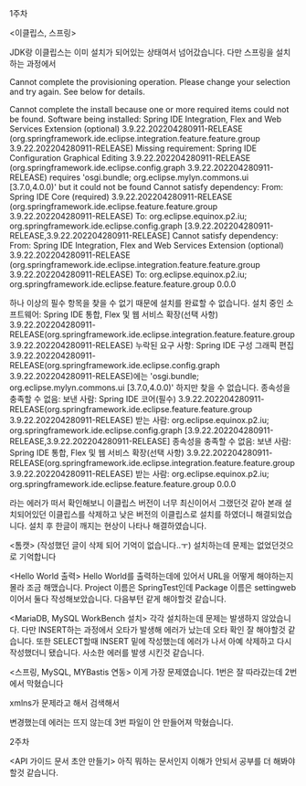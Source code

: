 1주차

<이클립스, 스프링>

JDK랑 이클립스는 이미 설치가 되어있는 상태여서 넘어갔습니다.
다만 스프링을 설치하는 과정에서

Cannot complete the provisioning operation.  Please change your selection and try again. See below for details.

Cannot complete the install because one or more required items could not be found.
  Software being installed: Spring IDE Integration, Flex and Web Services Extension (optional) 3.9.22.202204280911-RELEASE (org.springframework.ide.eclipse.integration.feature.feature.group 3.9.22.202204280911-RELEASE)
  Missing requirement: Spring IDE Configuration Graphical Editing 3.9.22.202204280911-RELEASE (org.springframework.ide.eclipse.config.graph 3.9.22.202204280911-RELEASE) requires 'osgi.bundle; org.eclipse.mylyn.commons.ui [3.7.0,4.0.0)' but it could not be found
  Cannot satisfy dependency:
    From: Spring IDE Core (required) 3.9.22.202204280911-RELEASE (org.springframework.ide.eclipse.feature.feature.group 3.9.22.202204280911-RELEASE)
    To: org.eclipse.equinox.p2.iu; org.springframework.ide.eclipse.config.graph [3.9.22.202204280911-RELEASE,3.9.22.202204280911-RELEASE]
  Cannot satisfy dependency:
    From: Spring IDE Integration, Flex and Web Services Extension (optional) 3.9.22.202204280911-RELEASE (org.springframework.ide.eclipse.integration.feature.feature.group 3.9.22.202204280911-RELEASE)
    To: org.eclipse.equinox.p2.iu; org.springframework.ide.eclipse.feature.feature.group 0.0.0
    
하나 이상의 필수 항목을 찾을 수 없기 때문에 설치를 완료할 수 없습니다.
  설치 중인 소프트웨어: Spring IDE 통합, Flex 및 웹 서비스 확장(선택 사항) 3.9.22.202204280911-RELEASE(org.springframework.ide.eclipse.integration.feature.feature.group 3.9.22.202204280911-RELEASE)
  누락된 요구 사항: Spring IDE 구성 그래픽 편집 3.9.22.202204280911-RELEASE(org.springframework.ide.eclipse.config.graph 3.9.22.202204280911-RELEASE)에는 'osgi.bundle; org.eclipse.mylyn.commons.ui [3.7.0,4.0.0)' 하지만 찾을 수 없습니다.
  종속성을 충족할 수 없음:
    보낸 사람: Spring IDE 코어(필수) 3.9.22.202204280911-RELEASE(org.springframework.ide.eclipse.feature.feature.group 3.9.22.202204280911-RELEASE)
    받는 사람: org.eclipse.equinox.p2.iu; org.springframework.ide.eclipse.config.graph [3.9.22.202204280911-RELEASE,3.9.22.202204280911-RELEASE]
  종속성을 충족할 수 없음:
    보낸 사람: Spring IDE 통합, Flex 및 웹 서비스 확장(선택 사항) 3.9.22.202204280911-RELEASE(org.springframework.ide.eclipse.integration.feature.feature.group 3.9.22.202204280911-RELEASE)
    받는 사람: org.eclipse.equinox.p2.iu; org.springframework.ide.eclipse.feature.feature.group 0.0.0

라는 에러가 떠서 확인해보니 이클립스 버전이 너무 최신이어서 그랬던것 같아 본래 설치되어있던 이클립스를 삭제하고 낮은 버전의 이클립스로 설치를 하였더니 해결되었습니다.
설치 후 한글이 깨지는 현상이 나타나 해결하였습니다.


<톰캣>
(작성했던 글이 삭제 되어 기억이 없습니다..ㅜ)
설치하는데 문제는 없었던것으로 기억합니다

<Hello World 출력>
Hello World를 출력하는데에 있어서 URL을 어떻게 해야하는지 몰라 조금 해맸습니다.
Project 이름은 SpringTest인데 Package 이름은 settingweb이어서 둘다 작성해보았습니다.
다음부턴 같게 해야할것 같습니다.

<MariaDB, MySQL WorkBench 설치>
각각 설치하는데 문제는 발생하지 않았습니다.
다만 INSERT하는 과정에서 오타가 발생해 에러가 났는데 오타 확인 잘 해야할것 같습니다.
또한 SELECT할때 INSERT 밑에 작성했는데 에러가 나서 아예 삭제하고 다시 작성했더니 됐습니다.
사소한 에러를 발생 시킨것 같습니다.

<스프링, MySQL, MYBastis 연동>
이게 가장 문제였습니다.
1번은 잘 따라갔는데 2번에서 막혔습니다

xmlns가 문제라고 해서 검색해서

변경했는데
에러는 뜨지 않는데 3번 파일이 안 만들어져 막혔습니다.




2주차

<API 가이드 문서 초안 만들기>
아직 뭐하는 문서인지 이해가 안되서 공부를 더 해봐야 할것 같습니다.
